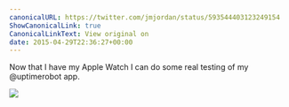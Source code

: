```yaml
---
canonicalURL: https://twitter.com/jmjordan/status/593544403123249154
ShowCanonicalLink: true
CanonicalLinkText: View original on
date: 2015-04-29T22:36:27+00:00
---
```

Now that I have my Apple Watch I can do some real testing of my @uptimerobot app.

![](/images/593544403123249154-CDyxfWRVAAAoBtk.png)